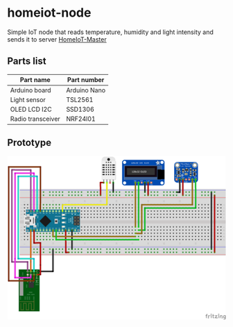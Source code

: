 # homeiot-node
Simple IoT node that reads temperature, humidity and light intensity and sends it to server [HomeIoT-Master](https://github.com/kirek007/homeiot-master)

## Parts list

Part name | Part number
------------ | -------------
Arduino board | Arduino Nano  
Light sensor | TSL2561
OLED LCD I2C | SSD1306
Radio transceiver | NRF24l01

## Prototype

![Prototype](/_docs/NodeBoard_bb.png)
